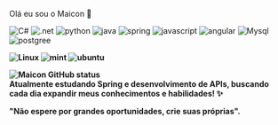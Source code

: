 Olá eu sou o Maicon 👋

 
  ![C#](https://img.shields.io/badge/C%23-239120?style=for-the-badge&logo=c-sharp&logoColor=white)
  ![.net](https://img.shields.io/badge/.NET-5C2D91?style=for-the-badge&logo=.net&logoColor=white)
  ![python](https://img.shields.io/badge/Python-14354C?style=for-the-badge&logo=python&logoColor=white)
    ![java](https://img.shields.io/badge/Java-ED8B00?style=for-the-badge&logo=openjdk&logoColor=white)
    ![spring](https://img.shields.io/badge/Spring-6DB33F?style=for-the-badge&logo=spring&logoColor=white)
    ![javascript](https://img.shields.io/badge/JavaScript-F7DF1E?style=for-the-badge&logo=javascript&logoColor=black)
    ![angular](https://img.shields.io/badge/Angular-DD0031?style=for-the-badge&logo=angular&logoColor=white)
    ![Mysql](https://img.shields.io/badge/MySQL-00000F?style=for-the-badge&logo=mysql&logoColor=white)
    ![postgree](https://img.shields.io/badge/PostgreSQL-316192?style=for-the-badge&logo=postgresql&logoColor=white)
    <b>

    
  ![Linux](https://img.shields.io/badge/Linux-FCC624?style=for-the-badge&logo=linux&logoColor=black)
  ![mint](https://img.shields.io/badge/Linux_Mint-87CF3E?style=for-the-badge&logo=linux-mint&logoColor=white)
  ![ubuntu](https://img.shields.io/badge/Ubuntu-E95420?style=for-the-badge&logo=ubuntu&logoColor=white)

   ![Maicon GitHub status](https://github-readme-stats.vercel.app/api?username=MaiconLU&show_icons=true&theme=radical)
   <br>
   Atualmente estudando Spring e desenvolvimento de APIs, buscando cada dia expandir meus conhecimentos e habilidades!
   ✨
   
   "Não espere por grandes oportunidades, crie suas próprias".

<!--
**MaiconLU/MaiconLU** is a ✨ _special_ ✨ repository because its `README.md` (this file) appears on your GitHub profile.

Here are some ideas to get you started:

- 🔭 I’m currently working on ...
- 🌱 I’m currently learning ...
- 👯 I’m looking to collaborate on ...
- 🤔 I’m looking for help with ...
- 💬 Ask me about ...
- 📫 How to reach me: ...
- 😄 Pronouns: ...
- ⚡ Fun fact: ...
-->
